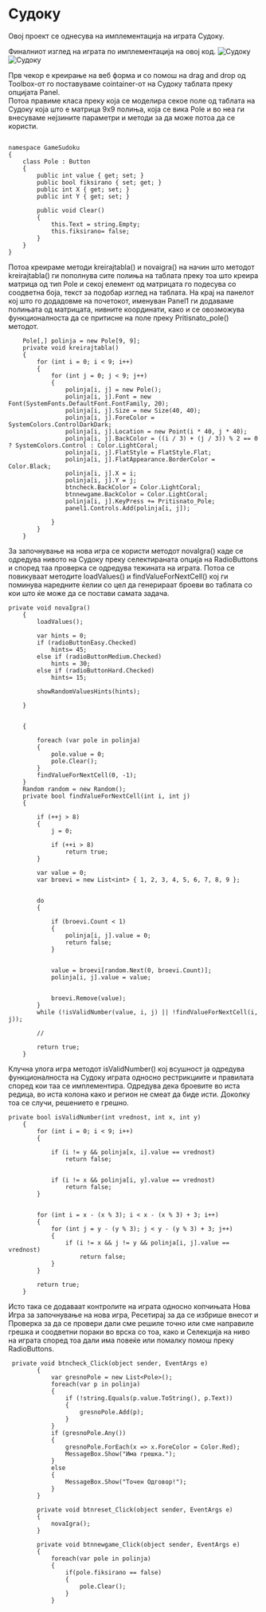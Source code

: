 # Судоку

Овој проект се однесува на имплементација на играта Судоку.

Финалниот изглед на играта по имплементација на овој код.
![Судоку](https://i.postimg.cc/QNqjHhZy/sudokuu.png)
![Судоку](https://i.postimg.cc/QxTCCvS9/funkcija.png)

Прв чекор е креирање на веб форма и со помош на drag and drop од Toolbox-от го поставуваме cointainer-от на Судоку таблата преку опцијата Panel. <br>
Потоа правиме класа преку која се моделира секое поле од таблата на Судоку која што е матрица 9x9 полиња, која се вика Pole и во неа ги внесуваме нејзините параметри 
и методи за да може потоа да се користи. 



```

namespace GameSudoku
{
    class Pole : Button
    {
        public int value { get; set; }
        public bool fiksirano { set; get; }
        public int X { get; set; }
        public int Y { get; set; }

        public void Clear()
        {
            this.Text = string.Empty;
            this.fiksirano= false;
        }
    }
}
```
Потоа креираме методи kreirajtabla() и novaigra() на начин што методот kreirajtabla() ги пополнува сите полиња на таблата преку тоа што креира матрица од тип Pole и секој
елемент од матрицата го подесува со соодветна боја, текст за подобар изглед на таблата. На крај на панелот кој што го додадовме на почетокот, именуван Panel1 ги додаваме
полињата од матрицата, нивните координати, како и се овозможува функционалностa да се притисне на  поле преку Pritisnato_pole() методот.      


        
        Pole[,] polinja = new Pole[9, 9];
        private void kreirajtabla()
        {
            for (int i = 0; i < 9; i++)
            {
                for (int j = 0; j < 9; j++)
                {
                    polinja[i, j] = new Pole();
                    polinja[i, j].Font = new Font(SystemFonts.DefaultFont.FontFamily, 20);
                    polinja[i, j].Size = new Size(40, 40);
                    polinja[i, j].ForeColor = SystemColors.ControlDarkDark;
                    polinja[i, j].Location = new Point(i * 40, j * 40);
                    polinja[i, j].BackColor = ((i / 3) + (j / 3)) % 2 == 0 ? SystemColors.Control : Color.LightCoral;
                    polinja[i, j].FlatStyle = FlatStyle.Flat;
                    polinja[i, j].FlatAppearance.BorderColor = Color.Black;
                    polinja[i, j].X = i;
                    polinja[i, j].Y = j;
                    btncheck.BackColor = Color.LightCoral;
                    btnnewgame.BackColor = Color.LightCoral;
                    polinja[i, j].KeyPress += Pritisnato_Pole;
                    panel1.Controls.Add(polinja[i, j]);

                }
            }
        }    
        


   
За започнување на нова игра се користи методот novaIgra() каде се одредува нивото на Судоку преку селектираната опција на RadioButtons и според таа проверка се одредува тежината  на играта. Потоа се повикуваат методите loadValues() и  findValueForNextCell() кој ги поминува наредните ќелии со цел да генерираат броеви во таблата со кои што ќе може да се постави самата задача. <br>



    private void novaIgra()
        {
            loadValues();

            var hints = 0;
            if (radioButtonEasy.Checked)
                hints= 45;
            else if (radioButtonMedium.Checked)
                hints = 30;
            else if (radioButtonHard.Checked)
                hints= 15;

            showRandomValuesHints(hints);

        }  
        
        
        {

            foreach (var pole in polinja)
            {
                pole.value = 0;
                pole.Clear();
            }
            findValueForNextCell(0, -1);
        }
        Random random = new Random();
        private bool findValueForNextCell(int i, int j)
        {
            
            if (++j > 8)
            {
                j = 0;
                
                if (++i > 8)
                    return true;
            }

            var value = 0;
            var broevi = new List<int> { 1, 2, 3, 4, 5, 6, 7, 8, 9 };

            
            do
            {
                
                if (broevi.Count < 1)
                {
                    polinja[i, j].value = 0;
                    return false;
                }

                
                value = broevi[random.Next(0, broevi.Count)];
                polinja[i, j].value = value;

               
                broevi.Remove(value);
            }
            while (!isValidNumber(value, i, j) || !findValueForNextCell(i, j));

            //

            return true;
        }
        
        
        
        
Клучна улога игра методот isValidNumber() кој всушност ја одредува функционалноста на Судоку играта односно рестрикциите и правилата според кои таа се имплементира. Одредува дека броевите во иста редица, во иста колона како и регион не смеат да биде исти. Доколку тоа се случи, решението е грешно.



    private bool isValidNumber(int vrednost, int x, int y)
        {
            for (int i = 0; i < 9; i++)
            {
               
                if (i != y && polinja[x, i].value == vrednost)
                    return false;

                
                if (i != x && polinja[i, y].value == vrednost)
                    return false;
            }

           
            for (int i = x - (x % 3); i < x - (x % 3) + 3; i++)
            {
                for (int j = y - (y % 3); j < y - (y % 3) + 3; j++)
                {
                    if (i != x && j != y && polinja[i, j].value == vrednost)
                        return false;
                }
            }

            return true;
        }
        
        
        
        




        
<p> Исто така се додаваат контролите на играта односно копчињата Нова Игра за започнување на нова игра, Ресетирај за да се избрише внесот и Проверка 
за да се провери дали сме решиле точно или сме направиле грешка и соодветни пораки во врска со тоа, како и Селекција на ниво на играта според тоа 
дали има повеќе или помалку помош преку RadioButtons. </p>


```
 private void btncheck_Click(object sender, EventArgs e)
        {
            var gresnoPole = new List<Pole>();
            foreach(var p in polinja)
            {
                if (!string.Equals(p.value.ToString(), p.Text))
                {
                    gresnoPole.Add(p);
                }
            }
            if (gresnoPole.Any())
            {
                gresnoPole.ForEach(x => x.ForeColor = Color.Red);
                MessageBox.Show("Има грешка.");
            }
            else
            {
                MessageBox.Show("Точен Одговор!");
            }
        }

        private void btnreset_Click(object sender, EventArgs e)
        {
            novaIgra();
        }

        private void btnnewgame_Click(object sender, EventArgs e)
        {
            foreach(var pole in polinja)
            {
                if(pole.fiksirano == false)
                {
                    pole.Clear();
                }
            }







